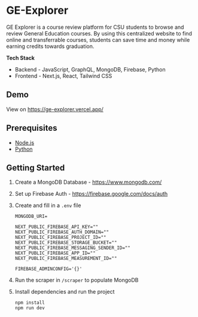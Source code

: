 # GE-Explorer

GE Explorer is a course review platform for CSU students to browse and review General Education courses. By using this centralized website to find online and transferrable courses, students can save time and money while earning credits towards graduation.

**Tech Stack**

- Backend - JavaScript, GraphQL, MongoDB, Firebase, Python
- Frontend - Next.js, React, Tailwind CSS

## Demo

View on https://ge-explorer.vercel.app/

## Prerequisites

- [Node.js](https://nodejs.org/en)
- [Python](https://www.python.org/downloads/)

## Getting Started

1. Create a MongoDB Database - https://www.mongodb.com/

2. Set up Firebase Auth - https://firebase.google.com/docs/auth

3. Create and fill in a `.env` file

   ```
   MONGODB_URI=

   NEXT_PUBLIC_FIREBASE_API_KEY=""
   NEXT_PUBLIC_FIREBASE_AUTH_DOMAIN=""
   NEXT_PUBLIC_FIREBASE_PROJECT_ID=""
   NEXT_PUBLIC_FIREBASE_STORAGE_BUCKET=""
   NEXT_PUBLIC_FIREBASE_MESSAGING_SENDER_ID=""
   NEXT_PUBLIC_FIREBASE_APP_ID=""
   NEXT_PUBLIC_FIREBASE_MEASUREMENT_ID=""

   FIREBASE_ADMINCONFIG='{}'
   ```

4. Run the scraper in `/scraper` to populate MongoDB

5. Install dependencies and run the project

   ```
   npm install
   npm run dev
   ```
